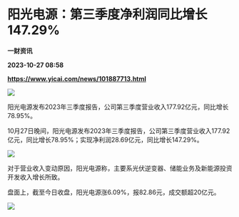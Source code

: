 # 阳光电源：第三季度净利润同比增长147.29%
**一财资讯**

**2023-10-27 08:58**

**https://www.yicai.com/news/101887713.html**

![](https://imgcdn.yicai.com/uppics/slides/2023/10/a6efd904087aeb3d0b77fe3234a4d0cd.jpg)

阳光电源发布2023年三季度报告，公司第三季度营业收入177.92亿元，同比增长78.95%。

10月27日晚间，阳光电源发布2023年三季度报告，公司第三季度营业收入177.92亿元，同比增长78.95%；实现净利润28.69亿元，同比增长147.29%。

![](https://imgcdn.yicai.com/uppics/images/2023/10/e24cea9c1beed82c7adeaf11c33ce30e.jpg)

对于营业收入变动原因，阳光电源称，主要系光伏逆变器、储能业务及新能源投资开发收入增长所致。

盘面上，截至今日收盘，阳光电源涨6.09%，报82.86元，成交额超20亿元。

![](https://imgcdn.yicai.com/uppics/images/2023/10/9214e7e855878673c12fd4f76e7a5748.jpg)